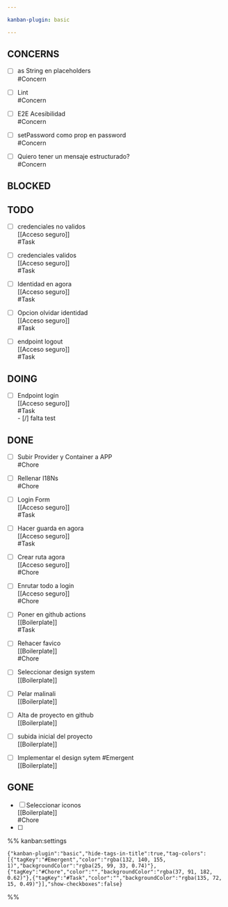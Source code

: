 ```yaml
---

kanban-plugin: basic

---
```


## CONCERNS

- [ ] as String en placeholders<br>#Concern
- [ ] Lint<br>#Concern
- [ ] E2E Acesibilidad<br>#Concern
- [ ] setPassword como prop en password<br>#Concern
- [ ] Quiero tener un mensaje estructurado?<br>#Concern


## BLOCKED



## TODO

- [ ] credenciales no validos<br>[[Acceso seguro]]<br>#Task
- [ ] credenciales validos<br>[[Acceso seguro]]<br>#Task
- [ ] Identidad en agora<br>[[Acceso seguro]]<br>#Task
- [ ] Opcion olvidar identidad<br>[[Acceso seguro]]<br>#Task
- [ ] endpoint logout<br>[[Acceso seguro]]<br>#Task


## DOING

- [ ] Endpoint login<br>[[Acceso seguro]]<br>#Task<br>- [/] falta test


## DONE

- [ ] Subir Provider y Container a APP<br>#Chore
- [ ] Rellenar I18Ns<br>#Chore
- [ ] Login Form<br>[[Acceso seguro]]<br>#Task
- [ ] Hacer guarda en agora<br>[[Acceso seguro]]<br>#Task
- [ ] Crear ruta agora<br>[[Acceso seguro]]<br>#Chore
- [ ] Enrutar todo a login<br>[[Acceso seguro]]<br>#Chore
- [ ] Poner en github actions<br>[[Boilerplate]]<br>#Task
- [ ] Rehacer favico<br>[[Boilerplate]]<br>#Chore
- [ ] Seleccionar design system<br>[[Boilerplate]]
- [ ] Pelar malinali<br>[[Boilerplate]]
- [ ] Alta de proyecto en github<br>[[Boilerplate]]
- [ ] subida inicial del proyecto<br>[[Boilerplate]]
- [ ] Implementar el design sytem #Emergent <br>[[Boilerplate]]


## GONE

- [ ] Seleccionar iconos<br>[[Boilerplate]]<br>#Chore
- [ ] 




%% kanban:settings
```
{"kanban-plugin":"basic","hide-tags-in-title":true,"tag-colors":[{"tagKey":"#Emergent","color":"rgba(132, 140, 155, 1)","backgroundColor":"rgba(25, 99, 33, 0.74)"},{"tagKey":"#Chore","color":"","backgroundColor":"rgba(37, 91, 182, 0.62)"},{"tagKey":"#Task","color":"","backgroundColor":"rgba(135, 72, 15, 0.49)"}],"show-checkboxes":false}
```
%%
